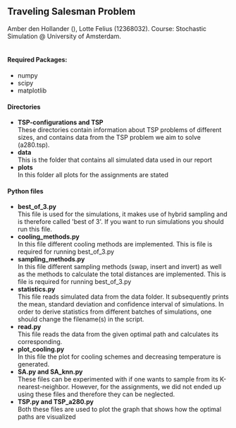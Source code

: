 ## Traveling Salesman Problem

Amber den Hollander (), Lotte Felius (12368032). Course: Stochastic Simulation @ University of Amsterdam.<br><br>
#### Required Packages:
- numpy<br>
- scipy<br>
- matplotlib

#### Directories
- <b>TSP-configurations and TSP</b><br>
These directories contain information about TSP problems of different sizes, and contains data from the TSP problem we aim to solve (a280.tsp).
- <b>data</b><br>
This is the folder that contains all simulated data used in our report<br>
- <b>plots</b><br>
In this folder all plots for the assignments are stated<br>

#### Python files
- <b> best_of_3.py</b><br>
This file is used for the simulations, it makes use of hybrid sampling and is therefore called 'best of 3'. If you want to run simulations you should run this file.<br>
- <b> cooling_methods.py</b><br>
In this file different cooling methods are implemented. This is file is required for running best_of_3.py <br>
- <b> sampling_methods.py</b><br>
In this file different sampling methods (swap, insert and invert) as well as the methods to calculate the total distances are implemented. This is file is required for running best_of_3.py <br>
- <b> statistics.py</b><br>
This file reads simulated data from the data folder. It subsequently prints the mean, standard deviation and confidence interval of simulations. In order to derive statistics from different batches of simulations, one should change the filename(s) in the script.<br>
- <b>read.py</b><br>
This file reads the data from the given optimal path and calculates its corresponding.
- <b>plot_cooling.py</b><br>
In this file the plot for cooling schemes and decreasing temperature is generated. <br>
- <b> SA.py and SA_knn.py</b><br>
These files can be experimented with if one wants to sample from its K-nearest-neighbor. However, for the assignments, we did not ended up using these files and therefore they can be neglected. <br>
- <b> TSP.py and TSP_a280.py</b><br>
Both these files are used to plot the graph that shows how the optimal paths are visualized
